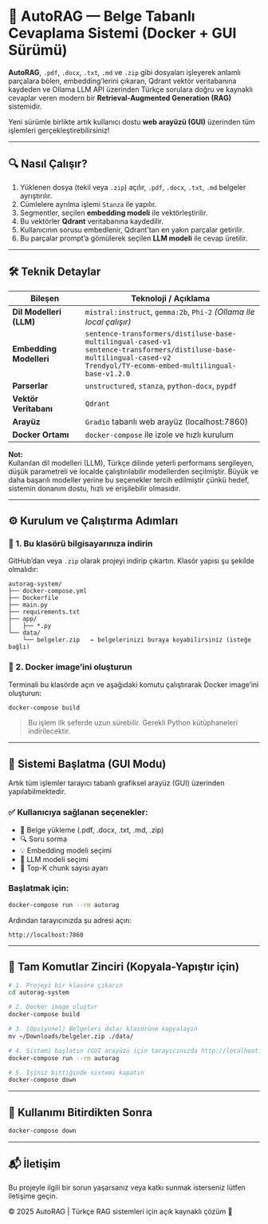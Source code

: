 # 🧠 AutoRAG — Belge Tabanlı Cevaplama Sistemi (Docker + GUI Sürümü)

**AutoRAG**, `.pdf`, `.docx`, `.txt`, `.md` ve `.zip` gibi dosyaları işleyerek anlamlı parçalara bölen, embedding’lerini çıkaran, Qdrant vektör veritabanına kaydeden ve Ollama LLM API üzerinden Türkçe sorulara doğru ve kaynaklı cevaplar veren modern bir **Retrieval-Augmented Generation (RAG)** sistemidir.

Yeni sürümle birlikte artık kullanıcı dostu **web arayüzü (GUI)** üzerinden tüm işlemleri gerçekleştirebilirsiniz!

---

## 🔍 Nasıl Çalışır?

1. Yüklenen dosya (tekil veya `.zip`) açılır, `.pdf`, `.docx`, `.txt`, `.md` belgeler ayrıştırılır.
2. Cümlelere ayrılma işlemi `Stanza` ile yapılır.
3. Segmentler, seçilen **embedding modeli** ile vektörleştirilir.
4. Bu vektörler **Qdrant** veritabanına kaydedilir.
5. Kullanıcının sorusu embedlenir, Qdrant’tan en yakın parçalar getirilir.
6. Bu parçalar prompt’a gömülerek seçilen **LLM modeli** ile cevap üretilir.

---

## 🛠️ Teknik Detaylar

| Bileşen                  | Teknoloji / Açıklama |
|--------------------------|----------------------|
| **Dil Modelleri (LLM)**  | `mistral:instruct`, `gemma:2b`, `Phi-2` *(Ollama ile local çalışır)* |
| **Embedding Modelleri**  | `sentence-transformers/distiluse-base-multilingual-cased-v1`<br>`sentence-transformers/distiluse-base-multilingual-cased-v2`<br>`Trendyol/TY-ecomm-embed-multilingual-base-v1.2.0` |
| **Parserlar**            | `unstructured`, `stanza`, `python-docx`, `pypdf` |
| **Vektör Veritabanı**    | `Qdrant` |
| **Arayüz**               | `Gradio` tabanlı web arayüz (localhost:7860) |
| **Docker Ortamı**        | `docker-compose` ile izole ve hızlı kurulum |

**Not:**  
Kullanılan dil modelleri (LLM), Türkçe dilinde yeterli performans sergileyen, düşük parametreli ve localde çalıştırılabilir modellerden seçilmiştir. Büyük ve daha başarılı modeller yerine bu seçenekler tercih edilmiştir çünkü hedef, sistemin donanım dostu, hızlı ve erişilebilir olmasıdır.

---

## ⚙️ Kurulum ve Çalıştırma Adımları

### 🧩 1. Bu klasörü bilgisayarınıza indirin

GitHub’dan veya `.zip` olarak projeyi indirip çıkartın. Klasör yapısı şu şekilde olmalıdır:

```
autorag-system/
├── docker-compose.yml
├── Dockerfile
├── main.py
├── requirements.txt
├── app/
│   ├── *.py
└── data/
    └── belgeler.zip   ← belgelerinizi buraya koyabilirsiniz (isteğe bağlı)
```

### 🐳 2. Docker image’ini oluşturun

Terminali bu klasörde açın ve aşağıdaki komutu çalıştırarak Docker image’ini oluşturun:

```bash
docker-compose build
```

> Bu işlem ilk seferde uzun sürebilir. Gerekli Python kütüphaneleri indirilecektir.

---

## 🚀 Sistemi Başlatma (GUI Modu)

Artık tüm işlemler tarayıcı tabanlı grafiksel arayüz (GUI) üzerinden yapılabilmektedir.

### ✅ Kullanıcıya sağlanan seçenekler:

- 📄 Belge yükleme (.pdf, .docx, .txt, .md, .zip)
- 🔍 Soru sorma
- 💡 Embedding modeli seçimi
- 🧠 LLM modeli seçimi
- 🔢 Top-K chunk sayısı ayarı

### Başlatmak için:

```bash
docker-compose run --rm autorag
```

Ardından tarayıcınızda şu adresi açın:

```
http://localhost:7860
```

---

## 🧾 Tam Komutlar Zinciri (Kopyala-Yapıştır için)

```bash
# 1. Projeyi bir klasöre çıkarın
cd autorag-system

# 2. Docker image oluştur
docker-compose build

# 3. (Opsiyonel) Belgeleri data/ klasörüne kopyalayın
mv ~/Downloads/belgeler.zip ./data/

# 4. Sistemi başlatın (GUI arayüzü için tarayıcınızda http://localhost:7860 adresini açın.)
docker-compose run --rm autorag

# 5. İşiniz bittiğinde sistemi kapatın
docker-compose down
```

---

## 🧼 Kullanımı Bitirdikten Sonra

```bash
docker-compose down
```

---


## 📬 İletişim

Bu projeyle ilgili bir sorun yaşarsanız veya katkı sunmak isterseniz lütfen iletişime geçin.

© 2025 AutoRAG | Türkçe RAG sistemleri için açık kaynaklı çözüm 💬
